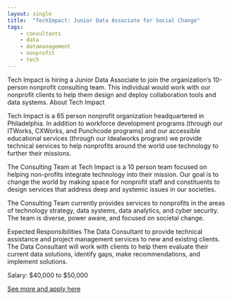 ```yaml
---
layout: single
title:  "TechImpact: Junior Data Associate for Social Change"
tags: 
    - consultants
    - data
    - datamanagement
    - nonprofit
    - tech
---
```


Tech Impact is hiring a Junior Data Associate to join the organization’s 10-person nonprofit consulting team. This individual would work with our nonprofit clients to help them design and deploy collaboration tools and data systems.
About Tech Impact

Tech Impact is a 65 person nonprofit organization headquartered in Philadelphia. In addition to workforce development programs (through our ITWorks, CXWorks, and Punchcode programs) and our accessible educational services (through our Idealworks program) we provide technical services to help nonprofits around the world use technology to further their missions.

The Consulting Team at Tech Impact is a 10 person team focused on helping non-profits integrate technology into their mission. Our goal is to change the world by making space for nonprofit staff and constituents to design services that address deep and systemic issues in our societies.

The Consulting Team currently provides services to nonprofits in the areas of technology strategy, data systems, data analytics, and cyber security. The team is diverse, power aware, and focused on societal change.

Expected Responsibilities
The Data Consultant to provide technical assistance and project management services to new and existing clients. The Data Consultant will work with clients to help them evaluate their current data solutions, identify gaps, make recommendations, and implement solutions.

Salary: $40,000 to $50,000


[See more and apply here](https://www.ziprecruiter.com/jobs/techimpact-8d25bbec/junior-data-associate-for-social-change-f825ecc8)
